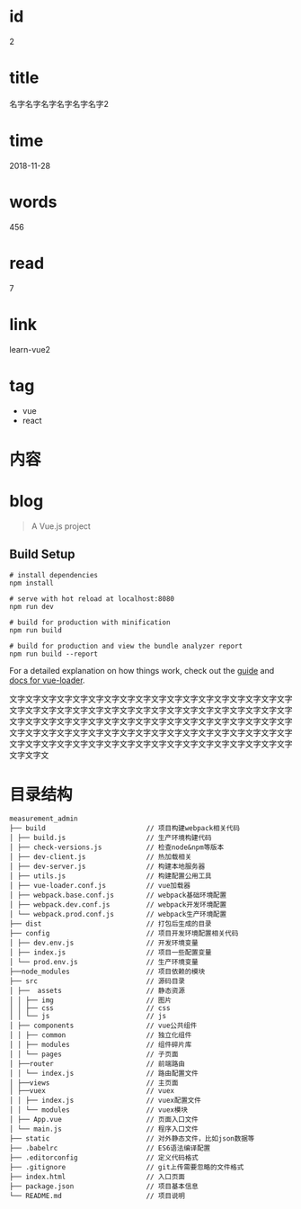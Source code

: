 # id
2

# title
名字名字名字名字名字名字2

# time
2018-11-28

# words
456

# read
7

# link
learn-vue2

# tag
- vue
- react

# 内容
# blog

> A Vue.js project

## Build Setup

```
# install dependencies
npm install

# serve with hot reload at localhost:8080
npm run dev

# build for production with minification
npm run build

# build for production and view the bundle analyzer report
npm run build --report
```

For a detailed explanation on how things work, check out the [guide](http://vuejs-templates.github.io/webpack/) and [docs for vue-loader](http://vuejs.github.io/vue-loader).


文字文字文字文字文字文字文字文字文字文字文字文字文字文字文字文字文字文字文字文字文字文字文字文字文字文字文字文字文字文字文字文字文字文字文字文字文字文字文字文字文字文字文字文字文字文字文字文字文字文字文字文字文字文字文字文字文字文字文字文字文字文字文字文字文字文字文字文字文字文字文字文字文字文字文字文字文字文字文字文字文字文字文字文字文字文字文字文字文字文字文字文字文

# 目录结构
```
measurement_admin
├── build                         // 项目构建webpack相关代码
│ ├── build.js                    // 生产环境构建代码
│ ├── check-versions.js           // 检查node&npm等版本
│ ├── dev-client.js               // 热加载相关
│ ├── dev-server.js               // 构建本地服务器
│ ├── utils.js                    // 构建配置公用工具
│ ├── vue-loader.conf.js          // vue加载器
│ ├── webpack.base.conf.js        // webpack基础环境配置
│ ├── webpack.dev.conf.js         // webpack开发环境配置
│ └── webpack.prod.conf.js        // webpack生产环境配置
├── dist                          // 打包后生成的目录
├── config                        // 项目开发环境配置相关代码
│ ├── dev.env.js                  // 开发环境变量
│ ├── index.js                    // 项目一些配置变量
│ └── prod.env.js                 // 生产环境变量
├──node_modules                   // 项目依赖的模块
├── src                           // 源码目录
│ ├──  assets                     // 静态资源
│ │ ├── img                       // 图片
│ │ ├── css                       // css
│ │ └── js                        // js
│ ├── components                  // vue公共组件
│ │ ├── common                    // 独立化组件
│ │ ├── modules                   // 组件碎片库
│ │ └── pages                     // 子页面
│ ├──router                       // 前端路由
│ │ └── index.js                  // 路由配置文件
│ ├──views                        // 主页面
│ ├──vuex                         // vuex
│ │ ├── index.js                  // vuex配置文件
│ │ └── modules                   // vuex模块
│ ├── App.vue                     // 页面入口文件
│ └── main.js                     // 程序入口文件
├── static                        // 对外静态文件，比如json数据等
├── .babelrc                      // ES6语法编译配置
├── .editorconfig                 // 定义代码格式
├── .gitignore                    // git上传需要忽略的文件格式
├── index.html                    // 入口页面
├── package.json                  // 项目基本信息
└── README.md                     // 项目说明
```

